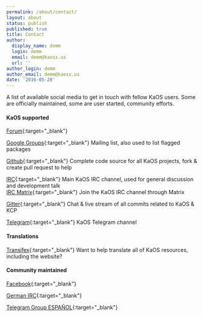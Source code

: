 ```yaml
---
permalink: /about/contact/
layout: about
status: publish
published: true
title: Contact
author:
  display_name: demm
  login: demm
  email: demm@kaosx.us
  url: ''
author_login: demm
author_email: demm@kaosx.us
date: '2016-05-28'
---
```

A list of available social media to get in touch with fellow KaOS users.  Some are officially maintained, some are user started, community efforts.

#### KaOS supported
[Forum](https://forum.kaosx.us){:target="_blank"}

[Google Groups](https://groups.google.com/forum/?fromgroups#!forum/kaos-general){:target="_blank"} Mailing list, also used to list flagged packages

[Github](https://github.com/KaOSx){:target="_blank"} Complete code source for all KaOS projects, fork & create pull request to help

[IRC](https://kiwiirc.com/client/irc.freenode.net/#kaosx){:target="_blank"} Main KaOS IRC channel, used for general discussion and development talk  
[IRC Matrix](https://webchat.kde.org/#/room/#kaosx:kde.org){:target="_blank"} Join the KaOS IRC channel through Matrix

[Gitter](https://gitter.im/KaOSx/KaOS/){:target="_blank"} Chat & live stream of all commits related to KaOS & KCP

[Telegram](https://t.me/KaOS_telegram){:target="_blank"} KaOS Telegram channel

#### Translations
[Transifex](https://www.transifex.com/organization/kaos/dashboard/kaos){:target="_blank"} Want to help translate all of KaOS resources, including the website?

#### Community maintained
[Facebook](https://www.facebook.com/groups/kaosx/){:target="_blank"}

[German IRC](http://webchat.freenode.net/?channels=kaosx-de){:target="_blank"}

[Telegram Group ESPAÑOL](https://telegram.me/kaos_es){:target="_blank"}





    

